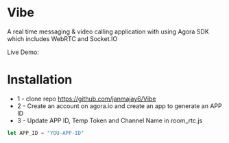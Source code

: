 # Vibe
A real time messaging & video calling application with using Agora SDK which includes WebRTC and Socket.IO

Live Demo: 

# Installation
* 1 - clone repo https://github.com/janmajay6/Vibe
* 2 - Create an account on agora.io and create an app to generate an APP ID
* 3 - Update APP ID, Temp Token and Channel Name in room_rtc.js
```javascript
let APP_ID = "YOU-APP-ID"
```
